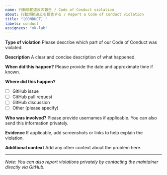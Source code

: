 ```yaml
---
name: 行動規範違反の報告 / Code of Conduct violation
about: 行動規範違反を報告する / Report a Code of Conduct violation
title: "[CONDUCT] "
labels: conduct
assignees: "yk-lab"
---
```


<!--
This template is for reporting Code of Conduct violations.
All reports will be kept confidential.
-->

**Type of violation**
Please describe which part of our Code of Conduct was violated.

**Description**
A clear and concise description of what happened.

**When did this happen?**
Please provide the date and approximate time if known.

**Where did this happen?**

- [ ] GitHub issue
- [ ] GitHub pull request
- [ ] GitHub discussion
- [ ] Other (please specify)

**Who was involved?**
Please provide usernames if applicable. You can also send this information privately.

**Evidence**
If applicable, add screenshots or links to help explain the violation.

**Additional context**
Add any other context about the problem here.

---

_Note: You can also report violations privately by contacting the maintainer directly via GitHub._
